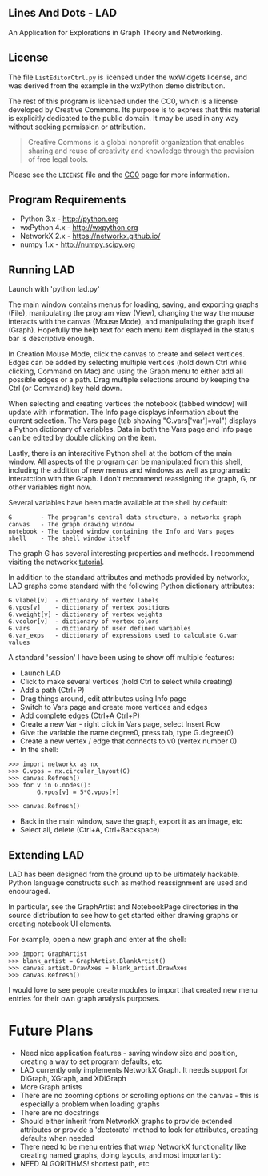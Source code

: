 ## Lines And Dots - LAD

An Application for Explorations in Graph Theory and Networking.

## License

The file `ListEditorCtrl.py` is licensed under the wxWidgets license, and was
derived from the example in the wxPython demo distribution.

The rest of this program is licensed under the CC0, which is a license developed
by Creative Commons. Its purpose is to express that this material is explicitly
dedicated to the public domain. It may be used in any way without seeking
permission or attribution.

> Creative Commons is a global nonprofit organization that enables sharing and
> reuse of creativity and knowledge through the provision of free legal tools.

Please see the `LICENSE` file and the
[CC0](https://creativecommons.org/share-your-work/public-domain/cc0/) page for
more information.

## Program Requirements

* Python 3.x - http://python.org
* wxPython 4.x - http://wxpython.org
* NetworkX 2.x - https://networkx.github.io/
* numpy 1.x - http://numpy.scipy.org

## Running LAD

Launch with 'python lad.py'

The main window contains menus for loading, saving, and exporting graphs
(File), manipulating the program view (View), changing the way the mouse
interacts with the canvas (Mouse Mode), and manipulating the graph
itself (Graph). Hopefully the help text for each menu item displayed in
the status bar is descriptive enough.

In Creation Mouse Mode, click the canvas to create and select vertices.
Edges can be added by selecting multiple vertices (hold down Ctrl while
clicking, Command on Mac) and using the Graph menu to either add all
possible edges or a path. Drag multiple selections around by keeping the
Ctrl (or Command) key held down.

When selecting and creating vertices the notebook (tabbed window) will
update with information. The Info page displays information about the
current selection. The Vars page (tab showing "G.vars['var']=val")
displays a Python dictionary of variables. Data in both the Vars page
and Info page can be edited by double clicking on the item.

Lastly, there is an interacitive Python shell at the bottom of the main
window. All aspects of the program can be manipulated from this shell,
including the addition of new menus and windows as well as programatic
interatction with the Graph. I don't recommend reassigning the graph,
G, or other variables right now.

Several variables have been made available at the shell by default:

```
G        - The program's central data structure, a networkx graph
canvas   - The graph drawing window
notebook - The tabbed window containing the Info and Vars pages
shell    - The shell window itself
```

The graph G has several interesting properties and methods. I recommend
visiting the networkx
[tutorial](https://networkx.org/documentation/stable/tutorial.html).

In addition to the standard attributes and methods provided by networkx,
LAD graphs come standard with the following Python dictionary attributes:

```
G.vlabel[v]  - dictionary of vertex labels
G.vpos[v]    - dictionary of vertex positions
G.vweight[v] - dictionary of vertex weights
G.vcolor[v]  - dictionary of vertex colors
G.vars       - dictionary of user defined variables
G.var_exps   - dictionary of expressions used to calculate G.var values
```

A standard 'session' I have been using to show off multiple features:

* Launch LAD
* Click to make several vertices (hold Ctrl to select while creating)
* Add a path (Ctrl+P)
* Drag things around, edit attributes using Info page
* Switch to Vars page and create more vertices and edges
* Add complete edges (Ctrl+A Ctrl+P)
* Create a new Var - right click in Vars page, select Insert Row
* Give the variable the name degree0, press tab, type G.degree(0)
* Create a new vertex / edge that connects to v0 (vertex number 0)
* In the shell:

```
>>> import networkx as nx
>>> G.vpos = nx.circular_layout(G)
>>> canvas.Refresh()
>>> for v in G.nodes():
        G.vpos[v] = 5*G.vpos[v]

>>> canvas.Refresh()
```

* Back in the main window, save the graph, export it as an image, etc
* Select all, delete (Ctrl+A, Ctrl+Backspace)

## Extending LAD

LAD has been designed from the ground up to be ultimately hackable. Python
language constructs such as method reassignment are used and encouraged.

In particular, see the GraphArtist and NotebookPage directories in the
source distribution to see how to get started either drawing graphs or
creating notebook UI elements.

For example, open a new graph and enter at the shell:

```
>>> import GraphArtist
>>> blank_artist = GraphArtist.BlankArtist()
>>> canvas.artist.DrawAxes = blank_artist.DrawAxes
>>> canvas.Refresh()
```

I would love to see people create modules to import that created new
menu entries for their own graph analysis purposes.

Future Plans
============
* Need nice application features - saving window size and position,
  creating a way to set program defaults, etc
* LAD currently only implements NetworkX Graph. It needs support for
  DiGraph, XGraph, and XDiGraph
* More Graph artists
* There are no zooming options or scrolling options on the canvas - this
  is especially a problem when loading graphs
* There are no docstrings
* Should either inherit from NetworkX graphs to provide extended
  attributes or provide a 'dectorate' method to look for attributes,
  creating defaults when needed
* There need to be menu entries that wrap NetworkX functionality like
  creating named graphs, doing layouts, and most importantly:
* NEED ALGORITHMS! shortest path, etc
